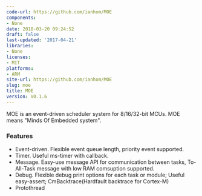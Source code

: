 ```yaml
---
code-url: https://github.com/ianhom/MOE
components:
- None
date: 2018-03-20 09:24:52
draft: false
last-updated: '2017-04-21'
libraries:
- None
licenses:
- MIT
platforms:
- ARM
site-url: https://github.com/ianhom/MOE
slug: moe
title: MOE
version: V0.1.6
---
```

MOE is an event-driven scheduler system for 8/16/32-bit MCUs. MOE means "Minds Of Embedded system".

<!--more-->

### Features
- Event-driven. Flexible event queue length, priority event supported.
- Timer. Useful ms-timer with callback.
- Message. Easy-use message API for communication between tasks, To-All-Task message with low RAM comsuption supported.
- Debug. Flexible debug print options for each task or module; Useful easy-assert; CmBacktrace(Hardfault backtrace for Cortex-M)
- Protothread


